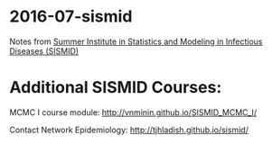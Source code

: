 # 2016-07-sismid

Notes from [Summer Institute in Statistics and Modeling in Infectious Diseases (SISMID)](http://www.biostat.washington.edu/suminst/sismid)

# Additional SISMID Courses:

MCMC I course module: http://vnminin.github.io/SISMID_MCMC_I/

Contact Network Epidemiology: http://tjhladish.github.io/sismid/
